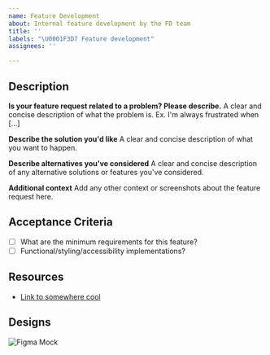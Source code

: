 ```yaml
---
name: Feature Development
about: Internal feature development by the FD team
title: ''
labels: "\U0001F3D7 Feature development"
assignees: ''

---
```


## Description

**Is your feature request related to a problem? Please describe.**
A clear and concise description of what the problem is. Ex. I'm always frustrated when [...]

**Describe the solution you'd like**
A clear and concise description of what you want to happen.

**Describe alternatives you've considered**
A clear and concise description of any alternative solutions or features you've considered.

**Additional context**
Add any other context or screenshots about the feature request here.

## Acceptance Criteria

* [ ] What are the minimum requirements for this feature?
* [ ] Functional/styling/accessibility implementations?

## Resources

* [Link to somewhere cool](http://species-in-pieces.com/)

## Designs

![Figma Mock](https://figma.com/cool/new/feature)

